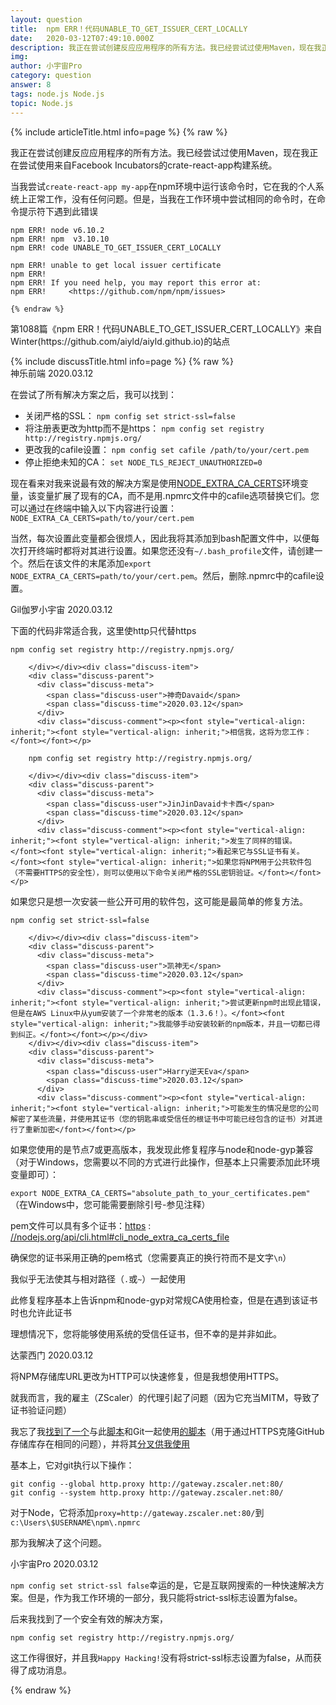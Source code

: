 ```yaml
---
layout: question
title:  npm ERR！代码UNABLE_TO_GET_ISSUER_CERT_LOCALLY
date:   2020-03-12T07:49:10.000Z
description: 我正在尝试创建反应应用程序的所有方法。我已经尝试过使用Maven，现在我正在尝试使用来自Facebook Incubators的crate-react-a...
img: 
author: 小宇宙Pro
category: question
answer: 8
tags: node.js Node.js
topic: Node.js
---
```

<div class="article-root">
  <div class="article">
    {% include articleTitle.html info=page %}
    {% raw %}
    <div class="article-content"><p><font style="vertical-align: inherit;"><font style="vertical-align: inherit;">我正在尝试创建反应应用程序的所有方法。</font><font style="vertical-align: inherit;">我已经尝试过使用Maven，现在我正在尝试使用来自Facebook Incubators的crate-react-app构建系统。</font></font></p>

<p><font style="vertical-align: inherit;"><font style="vertical-align: inherit;">当我尝试</font></font><code>create-react-app my-app</code><font style="vertical-align: inherit;"><font style="vertical-align: inherit;">在npm环境中</font><font style="vertical-align: inherit;">运行该命令</font><font style="vertical-align: inherit;">时，它在我的个人系统上正常工作，没有任何问题。</font><font style="vertical-align: inherit;">但是，当我在工作环境中尝试相同的命令时，在命令提示符下遇到此错误</font></font></p>

<pre><code>npm ERR! node v6.10.2<font></font>
npm ERR! npm  v3.10.10<font></font>
npm ERR! code UNABLE_TO_GET_ISSUER_CERT_LOCALLY<font></font>
<font></font>
npm ERR! unable to get local issuer certificate<font></font>
npm ERR!<font></font>
npm ERR! If you need help, you may report this error at:<font></font>
npm ERR!     &lt;https://github.com/npm/npm/issues&gt;<font></font>
</code></pre></div>
    {% endraw %}
  </div>
  <p class="winter_mark">第1088篇《npm ERR！代码UNABLE_TO_GET_ISSUER_CERT_LOCALLY》来自Winter(https://github.com/aiyld/aiyld.github.io)的站点</p>
  <div class="discuss-wrapper">
    {% include discussTitle.html info=page %}
    {% raw %}
    <div class="discuss-list">
    <div class="discuss-item">
        <div class="discuss-parent">
          <div class="discuss-meta">
            <span class="discuss-user">神乐前端</span>
            <span class="discuss-time">2020.03.12</span>
          </div>
          <div class="discuss-comment"><p><font style="vertical-align: inherit;"><font style="vertical-align: inherit;">在尝试了所有解决方案之后，我可以找到：</font></font></p>

<ul>
<li><font style="vertical-align: inherit;"><font style="vertical-align: inherit;">关闭严格的SSL： </font></font><code>npm config set strict-ssl=false</code></li>
<li><font style="vertical-align: inherit;"><font style="vertical-align: inherit;">将注册表更改为http而不是https： </font></font><code>npm config set registry http://registry.npmjs.org/</code></li>
<li><font style="vertical-align: inherit;"><font style="vertical-align: inherit;">更改我的cafile设置： </font></font><code>npm config set cafile /path/to/your/cert.pem</code></li>
<li><font style="vertical-align: inherit;"><font style="vertical-align: inherit;">停止拒绝未知的CA： </font></font><code>set NODE_TLS_REJECT_UNAUTHORIZED=0</code></li>
</ul>

<p><font style="vertical-align: inherit;"><font style="vertical-align: inherit;">现在看来对我来说最有效的解决方案是使用</font></font><a href="https://nodejs.org/api/cli.html#cli_node_extra_ca_certs_file" rel="nofollow noreferrer"><font style="vertical-align: inherit;"><font style="vertical-align: inherit;">NODE_EXTRA_CA_CERTS</font></font></a><font style="vertical-align: inherit;"><font style="vertical-align: inherit;">环境变量，该变量扩展了现有的CA，而不是用.npmrc文件中的cafile选项替换它们。</font><font style="vertical-align: inherit;">您可以通过在终端中输入以下内容进行设置：</font></font><code>NODE_EXTRA_CA_CERTS=path/to/your/cert.pem</code></p>

<p><font style="vertical-align: inherit;"><font style="vertical-align: inherit;">当然，每次设置此变量都会很烦人，因此我将其添加到bash配置文件中，以便每次打开终端时都将对其进行设置。</font><font style="vertical-align: inherit;">如果您还没有</font></font><code>~/.bash_profile</code><font style="vertical-align: inherit;"><font style="vertical-align: inherit;">文件，请创建一个。</font><font style="vertical-align: inherit;">然后在该文件的末尾添加</font></font><code>export NODE_EXTRA_CA_CERTS=path/to/your/cert.pem</code><font style="vertical-align: inherit;"><font style="vertical-align: inherit;">。</font><font style="vertical-align: inherit;">然后，删除.npmrc中的cafile设置。</font></font></p></div>
        </div></div><div class="discuss-item">
        <div class="discuss-parent">
          <div class="discuss-meta">
            <span class="discuss-user">Gil伽罗小宇宙</span>
            <span class="discuss-time">2020.03.12</span>
          </div>
          <div class="discuss-comment"><p><font style="vertical-align: inherit;"><font style="vertical-align: inherit;">下面的代码非常适合我，这里使http只代替https </font></font></p>

<pre><code>npm config set registry http://registry.npmjs.org/  
</code></pre></div>
        </div></div><div class="discuss-item">
        <div class="discuss-parent">
          <div class="discuss-meta">
            <span class="discuss-user">神奇Davaid</span>
            <span class="discuss-time">2020.03.12</span>
          </div>
          <div class="discuss-comment"><p><font style="vertical-align: inherit;"><font style="vertical-align: inherit;">相信我，这将为您工作： </font></font></p>

<pre><code>    npm config set registry http://registry.npmjs.org/  
</code></pre></div>
        </div></div><div class="discuss-item">
        <div class="discuss-parent">
          <div class="discuss-meta">
            <span class="discuss-user">JinJinDavaid卡卡西</span>
            <span class="discuss-time">2020.03.12</span>
          </div>
          <div class="discuss-comment"><p><font style="vertical-align: inherit;"><font style="vertical-align: inherit;">发生了同样的错误。</font><font style="vertical-align: inherit;">看起来它与SSL证书有关。</font><font style="vertical-align: inherit;">如果您将NPM用于公共软件包（不需要HTTPS的安全性），则可以使用以下命令关闭严格的SSL密钥验证。</font></font></p>

<p><font style="vertical-align: inherit;"><font style="vertical-align: inherit;">如果您只是想一次安装一些公开可用的软件包，这可能是最简单的修复方法。</font></font></p>

<pre><code>npm config set strict-ssl=false
</code></pre></div>
        </div></div><div class="discuss-item">
        <div class="discuss-parent">
          <div class="discuss-meta">
            <span class="discuss-user">凯神无</span>
            <span class="discuss-time">2020.03.12</span>
          </div>
          <div class="discuss-comment"><p><font style="vertical-align: inherit;"><font style="vertical-align: inherit;">尝试更新npm时出现此错误，但是在AWS Linux中从yum安装了一个非常老的版本（1.3.6！）。</font><font style="vertical-align: inherit;">我能够手动安装较新的npm版本，并且一切都已得到纠正。</font></font></p></div>
        </div></div><div class="discuss-item">
        <div class="discuss-parent">
          <div class="discuss-meta">
            <span class="discuss-user">Harry逆天Eva</span>
            <span class="discuss-time">2020.03.12</span>
          </div>
          <div class="discuss-comment"><p><font style="vertical-align: inherit;"><font style="vertical-align: inherit;">可能发生的情况是您的公司解密了某些流量，并使用其证书（您的钥匙串或受信任的根证书中可能已经包含的证书）对其进行了重新加密</font></font></p>

<p><font style="vertical-align: inherit;"><font style="vertical-align: inherit;">如果您使用的是节点7或更高版本，我发现此修复程序与node和node-gyp兼容（对于Windows，您需要以不同的方式进行此操作，但基本上只需要添加此环境变量即可）：</font></font></p>

<p><code>export NODE_EXTRA_CA_CERTS="absolute_path_to_your_certificates.pem"</code><font style="vertical-align: inherit;"><font style="vertical-align: inherit;"> （在Windows中，您可能需要删除引号-参见注释）</font></font></p>

<p><font style="vertical-align: inherit;"><font style="vertical-align: inherit;">pem文件可以具有多个证书：</font><a href="https://nodejs.org/api/cli.html#cli_node_extra_ca_certs_file" rel="noreferrer"><font style="vertical-align: inherit;">https</font></a><font style="vertical-align: inherit;"> : </font></font><a href="https://nodejs.org/api/cli.html#cli_node_extra_ca_certs_file" rel="noreferrer"><font style="vertical-align: inherit;"><font style="vertical-align: inherit;">//nodejs.org/api/cli.html#cli_node_extra_ca_certs_file</font></font></a></p>

<p><font style="vertical-align: inherit;"><font style="vertical-align: inherit;">确保您的证书采用正确的pem格式（您需要真正的换行符而不是文字</font></font><code>\n</code><font style="vertical-align: inherit;"><font style="vertical-align: inherit;">）</font></font></p>

<p><font style="vertical-align: inherit;"><font style="vertical-align: inherit;">我似乎无法使其与相对路径（</font></font><code>.</code><font style="vertical-align: inherit;"><font style="vertical-align: inherit;">或</font></font><code>~</code><font style="vertical-align: inherit;"><font style="vertical-align: inherit;">）一起使用</font></font></p>

<p><font style="vertical-align: inherit;"><font style="vertical-align: inherit;">此修复程序基本上告诉npm和node-gyp对常规CA使用检查，但是在遇到该证书时也允许此证书</font></font></p>

<p><font style="vertical-align: inherit;"><font style="vertical-align: inherit;">理想情况下，您将能够使用系统的受信任证书，但不幸的是并非如此。</font></font></p></div>
        </div></div><div class="discuss-item">
        <div class="discuss-parent">
          <div class="discuss-meta">
            <span class="discuss-user">达蒙西门</span>
            <span class="discuss-time">2020.03.12</span>
          </div>
          <div class="discuss-comment"><p><font style="vertical-align: inherit;"><font style="vertical-align: inherit;">将NPM存储库URL更改为HTTP可以快速修复，但是我想使用HTTPS。</font></font></p>

<p><font style="vertical-align: inherit;"><font style="vertical-align: inherit;">就我而言，我的雇主（ZScaler）的代理引起了问题（因为它充当MITM，导致了证书验证问题）</font></font></p>

<p><font style="vertical-align: inherit;"><font style="vertical-align: inherit;">我忘了我</font></font><a href="https://gist.github.com/patik/84c0cbbcb65d5b9633c3" rel="noreferrer"><font style="vertical-align: inherit;"><font style="vertical-align: inherit;">找到了一个</font></font></a><font style="vertical-align: inherit;"><font style="vertical-align: inherit;">与此</font><a href="https://gist.github.com/patik/84c0cbbcb65d5b9633c3" rel="noreferrer"><font style="vertical-align: inherit;">脚本</font></a><font style="vertical-align: inherit;">和Git一起使用</font><a href="https://gist.github.com/patik/84c0cbbcb65d5b9633c3" rel="noreferrer"><font style="vertical-align: inherit;">的脚本</font></a><font style="vertical-align: inherit;">（用于通过HTTPS克隆GitHub存储库存在相同的问题），并将其</font></font><a href="https://gist.github.com/rdundon/ceb2481aea727d50d674b7d485c72e7a" rel="noreferrer"><font style="vertical-align: inherit;"><font style="vertical-align: inherit;">分叉供我使用</font></font></a></p>

<p><font style="vertical-align: inherit;"><font style="vertical-align: inherit;">基本上，它对git执行以下操作：</font></font></p>

<pre><code>git config --global http.proxy http://gateway.zscaler.net:80/<font></font>
git config --system http.proxy http://gateway.zscaler.net:80/<font></font>
</code></pre>

<p><font style="vertical-align: inherit;"><font style="vertical-align: inherit;">对于Node，它将添加</font></font><code>proxy=http://gateway.zscaler.net:80/</code><font style="vertical-align: inherit;"><font style="vertical-align: inherit;">到</font></font><code>c:\Users\$USERNAME\npm\.npmrc</code></p>

<p><font style="vertical-align: inherit;"><font style="vertical-align: inherit;">那为我解决了这个问题。</font></font></p></div>
        </div></div><div class="discuss-item">
        <div class="discuss-parent">
          <div class="discuss-meta">
            <span class="discuss-user">小宇宙Pro</span>
            <span class="discuss-time">2020.03.12</span>
          </div>
          <div class="discuss-comment"><p><font style="vertical-align: inherit;"></font><code>npm config set strict-ssl false</code><font style="vertical-align: inherit;"><font style="vertical-align: inherit;">幸运的</font><font style="vertical-align: inherit;">是</font><font style="vertical-align: inherit;">，它</font><font style="vertical-align: inherit;">是互联网搜索的一种快速解决方案</font><font style="vertical-align: inherit;">。</font><font style="vertical-align: inherit;">但是，作为我工作环境的一部分，我只能将strict-ssl标志设置为false。</font></font></p>

<p><font style="vertical-align: inherit;"><font style="vertical-align: inherit;">后来我找到了一个安全有效的解决方案，</font></font></p>

<pre><code>npm config set registry http://registry.npmjs.org/  
</code></pre>

<p><font style="vertical-align: inherit;"><font style="vertical-align: inherit;">这工作得很好，并且我</font></font><code>Happy Hacking!</code><font style="vertical-align: inherit;"><font style="vertical-align: inherit;">没有将strict-ssl标志设置为false，从而</font><font style="vertical-align: inherit;">获得了成功消息</font><font style="vertical-align: inherit;">。</font></font></p></div>
        </div></div>
    </div>
    {% endraw %}
  </div>
<div>
